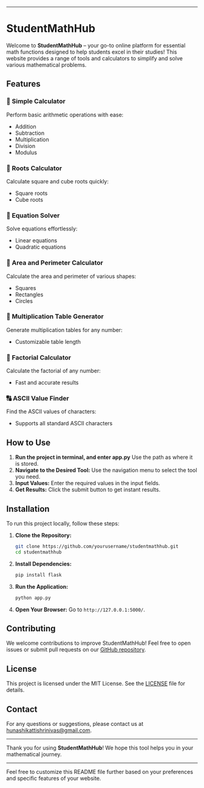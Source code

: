 

---

# StudentMathHub

Welcome to **StudentMathHub** – your go-to online platform for essential math functions designed to help students excel in their studies! This website provides a range of tools and calculators to simplify and solve various mathematical problems.

## Features

### 🧮 Simple Calculator
Perform basic arithmetic operations with ease:
- Addition
- Subtraction
- Multiplication
- Division
- Modulus

### 🌿 Roots Calculator
Calculate square and cube roots quickly:
- Square roots
- Cube roots

### 🧩 Equation Solver
Solve equations effortlessly:
- Linear equations
- Quadratic equations

### 📏 Area and Perimeter Calculator
Calculate the area and perimeter of various shapes:
- Squares
- Rectangles
- Circles

### 🧠 Multiplication Table Generator
Generate multiplication tables for any number:
- Customizable table length

### 🔢 Factorial Calculator
Calculate the factorial of any number:
- Fast and accurate results

### 🔠 ASCII Value Finder
Find the ASCII values of characters:
- Supports all standard ASCII characters

## How to Use

1. **Run the project in terminal, and enter app.py** Use the path as where it is stored.
2. **Navigate to the Desired Tool:** Use the navigation menu to select the tool you need.
3. **Input Values:** Enter the required values in the input fields.
4. **Get Results:** Click the submit button to get instant results.

## Installation

To run this project locally, follow these steps:

1. **Clone the Repository:**
    ```bash
    git clone https://github.com/yourusername/studentmathhub.git
    cd studentmathhub
    ```

2. **Install Dependencies:**
    ```bash
    pip install flask
    ```

3. **Run the Application:**
    ```bash
    python app.py
    ```

4. **Open Your Browser:** Go to `http://127.0.0.1:5000/`.

## Contributing

We welcome contributions to improve StudentMathHub! Feel free to open issues or submit pull requests on our [GitHub repository](https://github.com/yourusername/studentmathhub).

## License

This project is licensed under the MIT License. See the [LICENSE](LICENSE) file for details.

## Contact

For any questions or suggestions, please contact us at [hunashikattishrinivas@gmail.com](mailto:hunashikattishrinivas@gmail.com).

---

Thank you for using **StudentMathHub**! We hope this tool helps you in your mathematical journey.

---

Feel free to customize this README file further based on your preferences and specific features of your website.
